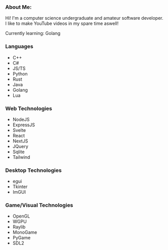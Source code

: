 ### About Me:
Hi! I'm a computer science undergraduate and amateur software developer. I like to make YouTube videos in my spare time aswell!

Currently learning: Golang

### Languages
- C++
- C#
- JS/TS
- Python
- Rust
- Java
- Golang
- Lua

### Web Technologies
- NodeJS
- ExpressJS
- Svelte
- React
- NextJS
- JQuery
- Sqlite
- Tailwind

### Desktop Technologies
- egui
- Tkinter
- ImGUI

### Game/Visual Technologies
- OpenGL
- WGPU
- Raylib
- MonoGame
- PyGame
- SDL2
